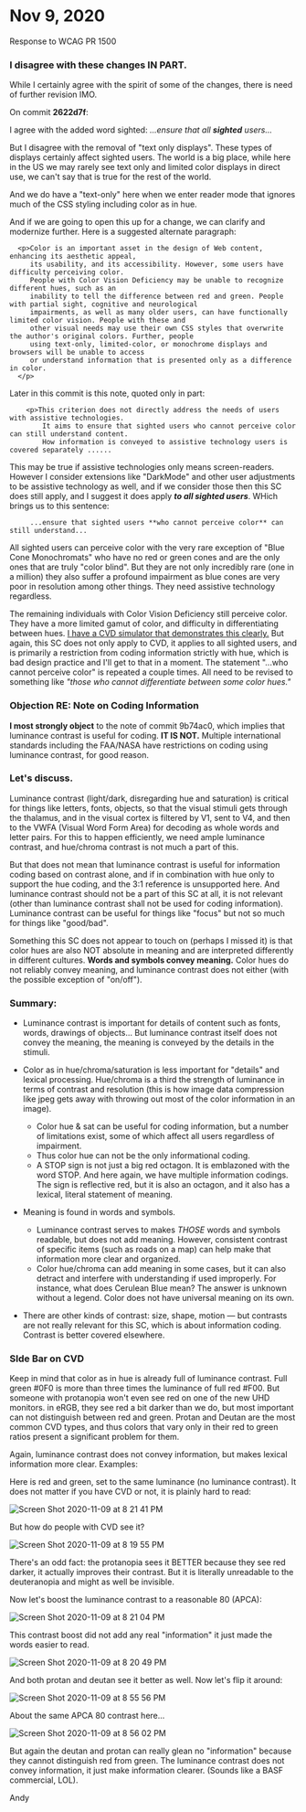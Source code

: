 # Nov 9, 2020 
Response to WCAG PR 1500

### I disagree with these changes IN PART.

While I certainly agree with the spirit of some of the changes, there is need of further revision IMO.

On commit **2622d7f**:

I agree with the added word sighted: _...ensure that all **sighted** users..._

But I disagree with the removal of "text only displays". These types of displays certainly affect sighted users. The world is a big place, while here in the US we may rarely see text only and limited color displays in direct use, we can't say that is true for the rest of the world. 

And we do have a "text-only" here when we enter reader mode that ignores much of the CSS styling including color as in hue.

And if we are going to open this up for a change, we can clarify and modernize further. Here is a suggested alternate paragraph:

      <p>Color is an important asset in the design of Web content, enhancing its aesthetic appeal,
         its usability, and its accessibility. However, some users have difficulty perceiving color. 
         People with Color Vision Deficiency may be unable to recognize different hues, such as an
         inability to tell the difference between red and green. People with partial sight, cognitive and neurological
         impairments, as well as many older users, can have functionally limited color vision. People with these and
         other visual needs may use their own CSS styles that overwrite the author's original colors. Further, people
         using text-only, limited-color, or monochrome displays and browsers will be unable to access
         or understand information that is presented only as a difference in color.
      </p>

Later in this commit is this note, quoted only in part:

        <p>This criterion does not directly address the needs of users with assistive technologies.
            It aims to ensure that sighted users who cannot perceive color can still understand content.
            How information is conveyed to assistive technology users is covered separately ......

This may be true if assistive technologies only means screen-readers. However I consider extensions like "DarkMode" and other user adjustments to be assistive technology as well, and if we consider those then this SC does still apply, and I suggest it does apply **_to all sighted users_**. WHich brings us to this sentence:

         ...ensure that sighted users **who cannot perceive color** can still understand...

All sighted users can perceive color with the very rare exception of "Blue Cone Monochromats" who have no red or green cones and are the only ones that are truly "color blind". But they are not only incredibly rare (one in a million) they also suffer a profound impairment as blue cones are very poor in resolution among other things. They need assistive technology regardless.

The remaining individuals with Color Vision Deficiency still perceive color. They have a more limited gamut of color, and difficulty in differentiating between hues. [I have a CVD simulator that demonstrates this clearly.](https://www.myndex.com/CVD/sRGBCVD) But again, this SC does not only apply to CVD, it applies to all sighted users, and is primarily a restriction from coding information strictly with hue, which is bad design practice and I'll get to that in a moment. The statement "...who cannot perceive color" is repeated a couple times. All need to be revised to something like _"those who cannot differentiate between some color hues."_

### Objection RE: Note on Coding Information

**I most strongly object** to the note of commit 9b74ac0, which implies that luminance contrast is useful for coding. **IT IS NOT.** Multiple international standards including the FAA/NASA have restrictions on coding using luminance contrast, for good reason.

### Let's discuss.

Luminance contrast (light/dark, disregarding hue and saturation) is critical for things like letters, fonts, objects, so that the visual stimuli gets through the thalamus, and in the visual cortex is filtered by V1, sent to  V4, and then to the VWFA (Visual Word Form Area) for decoding as whole words and letter pairs. For this to happen efficiently, we need ample luminance contrast, and hue/chroma contrast is not much a part of this.

But that does not mean that luminance contrast is useful for information coding based on contrast alone, and if in combination with hue only to support the hue coding, and the 3:1 reference is unsupported here. And luminance contrast should not be a part of this SC at all, it is not relevant (other than luminance contrast shall not be used for coding information). Luminance contrast can be useful for things like "focus" but not so much for things like "good/bad".

Something this SC does not appear to touch on (perhaps I missed it) is that color hues are also NOT absolute in meaning and are interpreted differently in different cultures. **Words and symbols convey meaning.** Color hues do not reliably convey meaning, and luminance contrast does not either (with the possible exception of "on/off").

### Summary:
- Luminance contrast is important for details of content such as fonts, words, drawings of objects... But luminance contrast itself does not convey the meaning, the meaning is conveyed by the details in the stimuli. 

- Color as in hue/chroma/saturation is less important for "details" and lexical processing. Hue/chroma is a third the strength of luminance in terms of contrast and resolution (this is how image data compression like jpeg gets away with throwing out most of the color information in an image).
    - Color hue & sat can be useful for coding information, but a number of limitations exist, some of which affect all users regardless of impairment. 
    - Thus color hue can not be the only informational coding.
    - A STOP sign is not just a big red octagon. It is emblazoned with the word STOP. And here again, we have multiple information codings. The sign is reflective red, but it is also an octagon, and it also has a lexical, literal statement of meaning. 

- Meaning is found in words and symbols.
    - Luminance contrast serves to makes _THOSE_ words and symbols readable, but does not add meaning. However, consistent contrast of specific items (such as roads on a map) can help make that information more clear and organized.
    - Color hue/chroma can add meaning in some cases, but it can also detract and interfere with understanding if used improperly. For instance, what does Cerulean Blue mean? The answer is unknown without a legend. Color does not have universal meaning on its own.

- There are other kinds of contrast: size, shape, motion — but contrasts are not really relevant for this SC, which is about information coding. Contrast is better covered elsewhere.

### SIde Bar on CVD 

Keep in mind that color as in hue is already full of luminance contrast. Full green #0F0 is more than three times the luminance of full red #F00. But someone with protanopia won't even see red on one of the new UHD monitors. in eRGB, they see red a bit darker than we do, but most important can not distinguish between red and green. Protan and Deutan are the most common CVD types, and thus colors that vary only in their red to green ratios present a significant problem for them.

Again, luminance contrast does not convey information, but makes lexical information more clear. Examples:

Here is red and green, set to the same luminance (no luminance contrast). It does not matter if you have CVD or not, it is plainly hard to read:

![Screen Shot 2020-11-09 at 8 21 41 PM](https://user-images.githubusercontent.com/42009457/98629096-f8562500-22cc-11eb-8063-341dc9f358fb.png)

But how do people with CVD see it?

![Screen Shot 2020-11-09 at 8 19 55 PM](https://user-images.githubusercontent.com/42009457/98629133-0a37c800-22cd-11eb-9d5d-3c4465e19055.png)

There's an odd fact: the protanopia sees it BETTER because they see red darker, it actually improves their contrast. But it is literally unreadable to the deuteranopia and might as well be invisible.

Now let's boost the luminance contrast to a reasonable 80 (APCA):

![Screen Shot 2020-11-09 at 8 21 04 PM](https://user-images.githubusercontent.com/42009457/98629234-45d29200-22cd-11eb-9e60-bc39bbcd945d.png)

This contrast boost did not add any real "information" it just made the words easier to read.

![Screen Shot 2020-11-09 at 8 20 49 PM](https://user-images.githubusercontent.com/42009457/98629282-5daa1600-22cd-11eb-8f15-520cd65f3043.png)

And both protan and deutan see it better as well. Now let's flip it around:

![Screen Shot 2020-11-09 at 8 55 56 PM](https://user-images.githubusercontent.com/42009457/98629609-1708eb80-22ce-11eb-92f4-85a66d5d4305.png)

About the same APCA 80 contrast here...

![Screen Shot 2020-11-09 at 8 56 02 PM](https://user-images.githubusercontent.com/42009457/98629644-2851f800-22ce-11eb-91f5-086201045a54.png)

But again the deutan and protan can really glean no "information" because they cannot distinguish red from green. The luminance contrast does not convey information, it just make information clearer. (Sounds like a BASF commercial, LOL).

Andy






